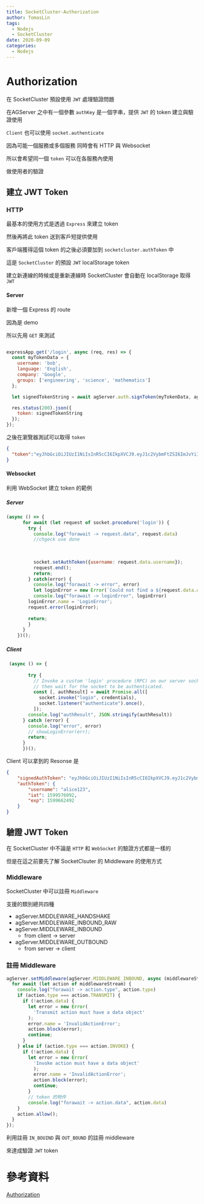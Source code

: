 ```yaml
---
title: SocketCluster-Authorization
author: TomasLin
tags:
  - Nodejs
  - SocketCluster
date: 2020-09-09
categories:
  - Nodejs
---
```



# Authorization

在 SocketCluster 預設使用 `JWT` 處理驗證問題

在AGServer 之中有一個參數 `authKey` 是一個字串，提供 `JWT` 的 token 建立與驗證使用

`Client` 也可以使用 `socket.authenticate`

因為可能一個服務或多個服務 同時會有 HTTP 與 Websocket 

所以會希望同一個 `token` 可以在各服務內使用

做使用者的驗證

## 建立 JWT Token

### HTTP 

最基本的使用方式是透過 `Express` 來建立 token

然後再將此 token 送到客戶短提供使用

客戶端獲得這個 token 的之後必須要加到 `socketcluster.authToken` 中

這是 `SocketCluster` 的預設 `JWT` localStorage token

建立新連線的時候或是重新連線時 SocketCluster 會自動在 localStorage 取得 `JWT`

#### Server

新增一個 Express 的 route

因為是 demo

所以先用 `GET` 來測試

```javascript

expressApp.get('/login', async (req, res) => {
  const myTokenData = {
    username: 'bob',
    language: 'English',
    company: 'Google',
    groups: ['engineering', 'science', 'mathematics']
  };

  let signedTokenString = await agServer.auth.signToken(myTokenData, agServer.signatureKey);

  res.status(200).json({
    token: signedTokenString
  });
});
```

之後在瀏覽器測試可以取得 `token`

```json
{
  "token":"eyJhbGciOiJIUzI1NiIsInR5cCI6IkpXVCJ9.eyJ1c2VybmFtZSI6ImJvYiIsImxhbmd1YWdlIjoiRW5nbGlzaCIsImNvbXBhbnkiOiJHb29nbGUiLCJncm91cHMiOlsiZW5naW5lZXJpbmciLCJzY2llbmNlIiwibWF0aGVtYXRpY3MiXSwiaWF0IjoxNTk5NTczMzA1fQ.TBwhqJlhVlpEwCcqsv9-JT5Vx7Z32D4YpCUebEDZSHQ"
}
```
#### Websocket

利用 WebSocket 建立 token 的範例

##### Server

```javascript
(async () => {
      for await (let request of socket.procedure('login')) {
        try {
          console.log("forawait -> request.data", request.data)
          //chgeck use done
  
          
        
          socket.setAuthToken({username: request.data.username});
          request.end();
          return;
        } catch(error) {
          console.log("forawait -> error", error)
          let loginError = new Error(`Could not find a ${request.data.username} user`);
          console.log("forawait -> loginError", loginError)
        loginError.name = 'LoginError';
        request.error(loginError);
  
        return;
        }        
      }
    })();
```

##### Client

```javascript
 (async () => {
        
        try {
          // Invoke a custom 'login' procedure (RPC) on our server socket
          // then wait for the socket to be authenticated.
          const [, authResult] = await Promise.all([
            socket.invoke("login", credentials),
            socket.listener("authenticate").once(),
          ]);
        console.log("authResult", JSON.stringify(authResult))
      } catch (error) {
        console.log("error", error)
        // showLoginError(err);
        return;
      }
      })();
```

Client 可以拿到的 Resonse 是

```json
{
	"signedAuthToken": "eyJhbGciOiJIUzI1NiIsInR5cCI6IkpXVCJ9.eyJ1c2VybmFtZSI6ImFsaWNlMTIzIiwiaWF0IjoxNTk5NTc2MDkyLCJleHAiOjE1OTk2NjI0OTJ9.fccJ4zBdCqpoXrHW-NWxEK9r5ykMYyA0aokQRZitUmw",
	"authToken": {
		"username": "alice123",
		"iat": 1599576092,
		"exp": 1599662492
	}
}
```

## 驗證 JWT Token

在 SocketCluster 中不論是 `HTTP` 和 `WebSocket` 的驗證方式都是一樣的

但是在這之前要先了解 SocketClsuter 的 Middleware 的使用方式

### Middleware

SocketCluster 中可以註冊 `Middleware`

支援的類別總共四種

* agServer.MIDDLEWARE_HANDSHAKE	
* agServer.MIDDLEWARE_INBOUND_RAW
* agServer.MIDDLEWARE_INBOUND
  - from client -> server
* agServer.MIDDLEWARE_OUTBOUND
  - from server -> client

### 註冊 Middleware

```javascript
agServer.setMiddleware(agServer.MIDDLEWARE_INBOUND, async (middlewareStream) => {
  for await (let action of middlewareStream) {
    console.log("forawait -> action.type", action.type)
    if (action.type === action.TRANSMIT) {
      if (!action.data) {
        let error = new Error(
          'Transmit action must have a data object'
        );
        error.name = 'InvalidActionError';
        action.block(error);
        continue;
      }
    } else if (action.type === action.INVOKE) {
      if (!action.data) {
        let error = new Error(
          'Invoke action must have a data object'
          );
          error.name = 'InvalidActionError';
          action.block(error);
          continue;
        }
        // token 的物件
        console.log("forawait -> action.data", action.data)
    }
    action.allow();
  }
});
```

利用註冊 `IN_BOUIND` 與 `OUT_BOUND` 的註冊 middleware 

來達成驗證 `JWT` token

# 參考資料

[Authorization](https://socketcluster.io/docs/authentication/)